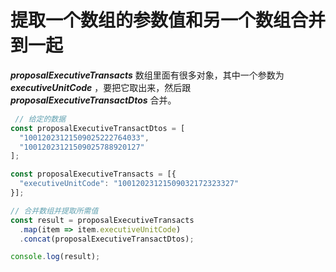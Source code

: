 # 提取一个数组的参数值和另一个数组合并到一起

***proposalExecutiveTransacts***  数组里面有很多对象，其中一个参数为  ***executiveUnitCode***  ，要把它取出来，然后跟  ***proposalExecutiveTransactDtos***   合并。

```jsx
 // 给定的数据
const proposalExecutiveTransactDtos = [
  "10012023121509025222764033",
  "10012023121509025788920127"
];

const proposalExecutiveTransacts = [{
  "executiveUnitCode": "10012023121509032172323327"
}];

// 合并数组并提取所需值
const result = proposalExecutiveTransacts
  .map(item => item.executiveUnitCode)
  .concat(proposalExecutiveTransactDtos);

console.log(result);
```